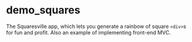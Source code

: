 demo_squares
============


The Squaresville app, which lets you generate a rainbow of square `<div>`s for fun and profit.
Also an example of implementing front-end MVC.



